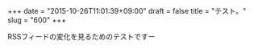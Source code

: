 +++
date = "2015-10-26T11:01:39+09:00"
draft = false
title = "テスト。"
slug = "600"
+++

RSSフィードの変化を見るためのテストですー
